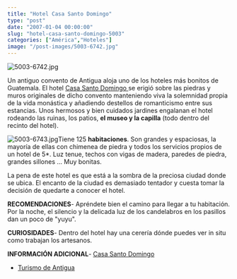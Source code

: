 ```yaml
---
title: "Hotel Casa Santo Domingo"
type: "post"
date: "2007-01-04 00:00:00"
slug: "hotel-casa-santo-domingo-5003"
categories: ["América","Hoteles"]
image: "/post-images/5003-6742.jpg"
---
```


![5003-6742.jpg](/post-images/5003-6742.jpg "5003-6742.jpg")

Un antiguo convento de Antigua aloja uno de los hoteles más bonitos de Guatemala. El hotel [Casa Santo Domingo ](http://www.booking.com/hotel/gt/museo-casa-santo-domingo.html?aid=1294466&no_rooms=1&group_adults=1)se erigió sobre las piedras y muros originales de dicho convento manteniendo viva la solemnidad propia de la vida monástica y añadiendo destellos de romanticismo entre sus estancias. Unos hermosos y bien cuidados jardines engalanan el hotel rodeando las ruinas, los patios, **el museo y la capilla** (todo dentro del recinto del hotel).  
  
![5003-6743.jpg](/post-images/5003-6743.jpg "5003-6743.jpg")Tiene 125 **habitaciones**. Son grandes y espaciosas, la mayoría de ellas con chimenea de piedra y todos los servicios propios de un hotel de 5\*. Luz tenue, techos con vigas de madera, paredes de piedra, grandes sillones ... Muy bonitas.  
  
La pena de este hotel es que está a la sombra de la preciosa ciudad donde se ubica. El encanto de la ciudad es demasiado tentador y cuesta tomar la decisión de quedarte a conocer el hotel.  
  
**RECOMENDACIONES**- Apréndete bien el camino para llegar a tu habitación. Por la noche, el silencio y la delicada luz de los candelabros en los pasillos dan un poco de "yuyu".

**CURIOSIDADES**- Dentro del hotel hay una cerería dónde puedes ver in situ como trabajan los artesanos.

**INFORMACIÓN ADICIONAL**- [Casa Santo Domingo](http://www.booking.com/hotel/gt/museo-casa-santo-domingo.html?aid=1294466&no_rooms=1&group_adults=1 "http://www.casasantodomingo.com.gt/")
- [Turismo de Antigua](http://www.antiguaguatemala.info/ "http://www.antiguaguatemala.info/")